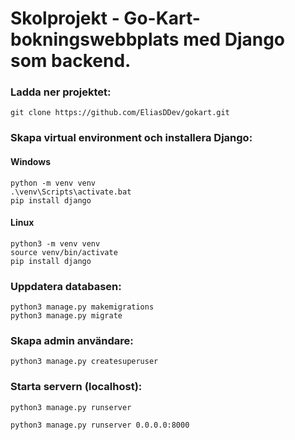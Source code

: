 # Skolprojekt - Go-Kart-bokningswebbplats med Django som backend.

### Ladda ner projektet:
`git clone https://github.com/EliasDDev/gokart.git`

### Skapa virtual environment och installera Django:
#### Windows
```
python -m venv venv
.\venv\Scripts\activate.bat
pip install django
```

#### Linux
```
python3 -m venv venv
source venv/bin/activate
pip install django
```

### Uppdatera databasen:
```
python3 manage.py makemigrations
python3 manage.py migrate
```

### Skapa admin användare:
```
python3 manage.py createsuperuser
```

### Starta servern (localhost):
```
python3 manage.py runserver
```
```
python3 manage.py runserver 0.0.0.0:8000
```

